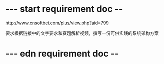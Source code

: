 

# --- start requirement doc --

http://www.cnsoftbei.com/plus/view.php?aid=799

要求根据链接中的文字要求和赛题解析视频，撰写一份可供实践的系统架构方案

# --- edn   requirement doc --